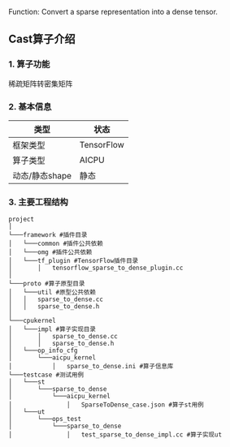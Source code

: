 Function: Convert a sparse representation into a dense tensor.

## Cast算子介绍
### 1. 算子功能
稀疏矩阵转密集矩阵

### 2. 基本信息
| **类型**       | **状态**    |
|-------------|---------------|
| 框架类型    | TensorFlow  |
| 算子类型 |  AICPU     |
| 动态/静态shape  | 静态 |

### 3. 主要工程结构
```
project
│  
└───framework #插件目录
│   └───common #插件公共依赖
│   └───omg #插件公共依赖
│   └───tf_plugin #TensorFlow插件目录
│       │   tensorflow_sparse_to_dense_plugin.cc
│  
└───proto #算子原型目录
│   └───util #原型公共依赖
│   │   sparse_to_dense.cc
│   │   sparse_to_dense.h
│   
└───cpukernel
│   └───impl #算子实现目录
│       │   sparse_to_dense.cc
│       │   sparse_to_dense.h
│   └───op_info_cfg
│       └───aicpu_kernel
│           │   sparse_to_dense.ini #算子信息库
└───testcase #测试用例
│   └───st
│       └───sparse_to_dense
│           └───aicpu_kernel
│               │   SparseToDense_case.json #算子st用例
│   └───ut
│       └───ops_test
│           └───sparse_to_dense
│               │   test_sparse_to_dense_impl.cc #算子实现ut
```
